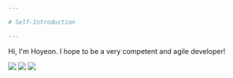 ```yaml
---

# Self-Introduction

---
```




Hi, I'm Hoyeon. I hope to be a very competent and agile developer!




<div>
<img src="https://img.shields.io/badge/Python-lightgrey?style=flat-square&logo=Python&logoColor=yellow"/>
<img src="https://img.shields.io/badge/Spring-white?style=flat-square&logo=Spring&logoColor=green"/>
<img src="https://img.shields.io/badge/Spring Boot-9cf?style=flat-square&logo=Spring Boot&logoColor=green"/>
</div>

